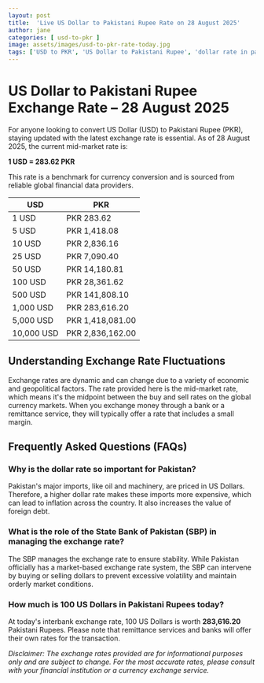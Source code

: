 ```yaml
---
layout: post
title:  'Live US Dollar to Pakistani Rupee Rate on 28 August 2025'
author: jane
categories: [ usd-to-pkr ]
image: assets/images/usd-to-pkr-rate-today.jpg
tags: ['USD to PKR', 'US Dollar to Pakistani Rupee', 'dollar rate in pakistan', 'today dollar rate open market', 'usa to pakistan dollar rate']
---
```


# US Dollar to Pakistani Rupee Exchange Rate – 28 August 2025

For anyone looking to convert US Dollar (USD) to Pakistani Rupee (PKR), staying updated with the latest exchange rate is essential. As of 28 August 2025, the current mid-market rate is:

**1 USD = 283.62 PKR**

This rate is a benchmark for currency conversion and is sourced from reliable global financial data providers.

| USD | PKR |
| --- | --- |
| 1 USD | PKR 283.62 |
| 5 USD | PKR 1,418.08 |
| 10 USD | PKR 2,836.16 |
| 25 USD | PKR 7,090.40 |
| 50 USD | PKR 14,180.81 |
| 100 USD | PKR 28,361.62 |
| 500 USD | PKR 141,808.10 |
| 1,000 USD | PKR 283,616.20 |
| 5,000 USD | PKR 1,418,081.00 |
| 10,000 USD | PKR 2,836,162.00 |


## Understanding Exchange Rate Fluctuations

Exchange rates are dynamic and can change due to a variety of economic and geopolitical factors. The rate provided here is the mid-market rate, which means it's the midpoint between the buy and sell rates on the global currency markets. When you exchange money through a bank or a remittance service, they will typically offer a rate that includes a small margin.

## Frequently Asked Questions (FAQs)

### Why is the dollar rate so important for Pakistan?

Pakistan's major imports, like oil and machinery, are priced in US Dollars. Therefore, a higher dollar rate makes these imports more expensive, which can lead to inflation across the country. It also increases the value of foreign debt.

### What is the role of the State Bank of Pakistan (SBP) in managing the exchange rate?

The SBP manages the exchange rate to ensure stability. While Pakistan officially has a market-based exchange rate system, the SBP can intervene by buying or selling dollars to prevent excessive volatility and maintain orderly market conditions.

### How much is 100 US Dollars in Pakistani Rupees today?

At today's interbank exchange rate, 100 US Dollars is worth **283,616.20** Pakistani Rupees. Please note that remittance services and banks will offer their own rates for the transaction.



*Disclaimer: The exchange rates provided are for informational purposes only and are subject to change. For the most accurate rates, please consult with your financial institution or a currency exchange service.*
